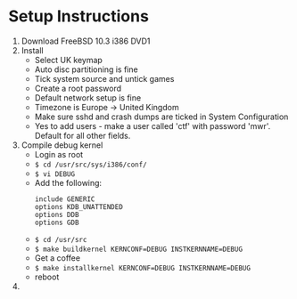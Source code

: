 # Setup Instructions

1. Download FreeBSD 10.3 i386 DVD1
2. Install
    * Select UK keymap
    * Auto disc partitioning is fine
    * Tick system source and untick games
    * Create a root password
    * Default network setup is fine
    * Timezone is Europe -> United Kingdom
    * Make sure sshd and crash dumps are ticked in System Configuration
    * Yes to add users - make a user called 'ctf' with password 'mwr'. Default
      for all other fields.
3. Compile debug kernel
    * Login as root
    * `$ cd /usr/src/sys/i386/conf/`
    * `$ vi DEBUG`
    * Add the following:
		```
		include GENERIC
       	options KDB_UNATTENDED
       	options DDB
		options GDB
		```
    * `$ cd /usr/src`
    * `$ make buildkernel KERNCONF=DEBUG INSTKERNNAME=DEBUG`
    * Get a coffee
    * `$ make installkernel KERNCONF=DEBUG INSTKERNNAME=DEBUG`
    * reboot
4. 

